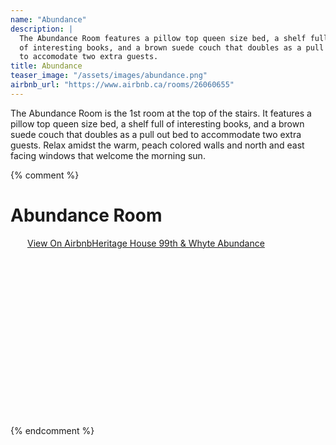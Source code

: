 ```yaml
---
name: "Abundance"
description: |
  The Abundance Room features a pillow top queen size bed, a shelf full
  of interesting books, and a brown suede couch that doubles as a pull out bed
  to accomodate two extra guests.
title: Abundance
teaser_image: "/assets/images/abundance.png"
airbnb_url: "https://www.airbnb.ca/rooms/26060655"
---
```

The Abundance Room is the 1st room at the top of the stairs.
It features a pillow top queen size bed, a shelf full of interesting books,
and a brown suede couch that doubles as a pull out bed to accommodate two extra
guests. Relax amidst the warm, peach colored walls and north and east facing
windows that welcome the morning sun.

{% comment %}
<!-- this is an AirBnb embed for Abundance Room -->
# Abundance Room
<div class="airbnb-embed-frame" data-id="26060655" data-view="home" style="width:450px;height:300px;margin:auto"><a href="https://www.airbnb.ca/rooms/26060655?s=51">View On Airbnb</a><a href="https://www.airbnb.ca/rooms/26060655?s=51" rel="nofollow">Heritage House 99th &amp; Whyte Abundance</a><script async="" src="https://www.airbnb.ca/embeddable/airbnb_jssdk"></script></div>
{% endcomment %}

